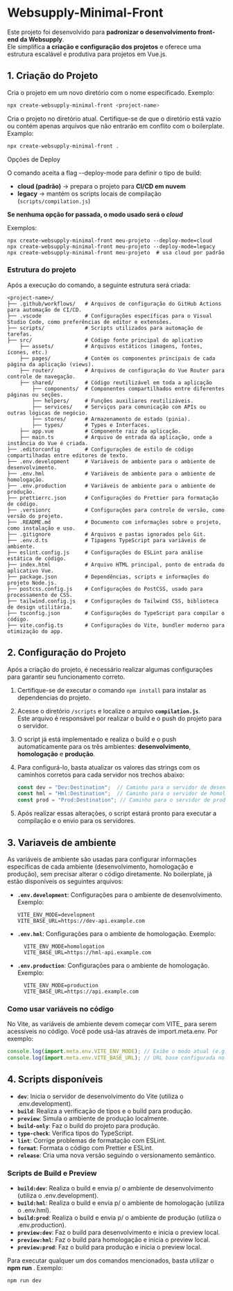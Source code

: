 # Websupply-Minimal-Front
 
Este projeto foi desenvolvido para **padronizar o desenvolvimento front-end da Websupply**.  
Ele simplifica **a criação e configuração dos projetos** e oferece uma estrutura escalável e produtiva para projetos em Vue.js.


## 1. Criação do Projeto

Cria o projeto em um novo diretório com o nome especificado. Exemplo:
```bash
npx create-websupply-minimal-front <project-name> 
```

Cria o projeto no diretório atual. Certifique-se de que o diretório está vazio ou contém apenas arquivos que não entrarão em conflito com o boilerplate. Examplo:
```bash
npx create-websupply-minimal-front .
```

Opções de Deploy

O comando aceita a flag --deploy-mode para definir o tipo de build:

- **cloud (padrão)** → prepara o projeto para **CI/CD em nuvem**  
- **legacy** → mantém os scripts locais de compilação (`scripts/compilation.js`) 

**Se nenhuma opção for passada, o modo usado será o _cloud_**

Exemplos:
```
npx create-websupply-minimal-front meu-projeto --deploy-mode=cloud
npx create-websupply-minimal-front meu-projeto --deploy-mode=legacy
npx create-websupply-minimal-front meu-projeto  # usa cloud por padrão
 ```

### Estrutura do projeto
Após a execução do comando, a seguinte estrutura será criada:

```
<project-name>/ 
├── .github/workflows/   # Arquivos de configuração do GitHub Actions para automação de CI/CD.
├── .vscode              # Configurações específicas para o Visual Studio Code, como preferências de editor e extensões.
├── scripts/             # Scripts utilizados para automação de tarefas.
├── src/                 # Código fonte principal do aplicativo
    ├── assets/          # Arquivos estáticos (imagens, fontes, ícones, etc.)
    ├── pages/           # Contém os componentes principais de cada página da aplicação (views).
    ├── router/          # Arquivos de configuração do Vue Router para controle de navegação.
    ├── shared/          # Código reutilizável em toda a aplicação
        ├── components/  # Componentes compartilhados entre diferentes páginas ou seções.
        ├── helpers/     # Funções auxiliares reutilizáveis.
        ├── services/    # Serviços para comunicação com APIs ou outras lógicas de negócio.
        ├── stores/      # Armazenamento de estado (pinia).
        ├── types/       # Types e Interfaces.
    ├── app.vue          # Componente raiz da aplicação.
    ├── main.ts          # Arquivo de entrada da aplicação, onde a instância do Vue é criada.
├── .editorconfig        # Configurações de estilo de código compartilhadas entre editores de texto.
├── .env.development     # Variáveis de ambiente para o ambiente de desenvolvimento.
├── .env.hml             # Variáveis de ambiente para o ambiente de homologação.
├── .env.production      # Variáveis de ambiente para o ambiente de produção.
├── prettierrc.json      # Configurações do Prettier para formatação de código.
├── .versionrc           # Configurações para controle de versão, como versão do projeto.
├── .README.md           # Documento com informações sobre o projeto, como instalação e uso.
├── .gitignore           # Arquivos e pastas ignorados pelo Git.
├── .env.d.ts            # Tipagens TypeScript para variáveis de ambiente.
├── eslint.config.js     # Configurações do ESLint para análise estática de código.
├── index.html           # Arquivo HTML principal, ponto de entrada do aplicativo Vue.
├── package.json         # Dependências, scripts e informações do projeto Node.js.
├── postcss.config.js    # Configurações do PostCSS, usado para processamento de CSS.
├── tailwind.config.js   # Configurações do Tailwind CSS, biblioteca de design utilitária.
├── tsconfig.json        # Configurações do TypeScript para compilar o código.
├── vite.config.ts       # Configurações do Vite, bundler moderno para otimização do app.

```

## 2. Configuração do Projeto

Após a criação do projeto, é necessário realizar algumas configurações para garantir seu funcionamento correto.

1. Certifique-se de executar o comando ```npm install``` para instalar as dependencias do projeto.

2. Acesse o diretório `/scripts` e localize o arquivo **`compilation.js`**.  
   Este arquivo é responsável por realizar o build e o push do projeto para o servidor.

3. O script já está implementado e realiza o build e o push automaticamente para os três ambientes: **desenvolvimento**, **homologação** e **produção**.

4. Para configurá-lo, basta atualizar os valores das strings com os caminhos corretos para cada servidor nos trechos abaixo:

   ```javascript
   const dev = "Dev:Destination";  // Caminho para o servidor de desenvolvimento
   const hml = "Hml:Destination";  // Caminho para o servidor de homologação
   const prod = "Prod:Destination"; // Caminho para o servidor de produção
   ```
5. Após realizar essas alterações, o script estará pronto para executar a compilação e o envio para os servidores.


## 3. Variaveis de ambiente
As variáveis de ambiente são usadas para configurar informações específicas de cada ambiente (desenvolvimento, homologação e produção), sem precisar alterar o código diretamente. No boilerplate, já estão disponíveis os seguintes arquivos:

- **`.env.development`**: Configurações para o ambiente de desenvolvimento.  
  Exemplo:
  ```
  VITE_ENV_MODE=development
  VITE_BASE_URL=https://dev-api.example.com
  ``` 
- **`.env.hml`**: Configurações para o ambiente de homologação.
  Exemplo:
  ```
    VITE_ENV_MODE=homologation
    VITE_BASE_URL=https://hml-api.example.com
  ```

- **`.env.production`**: Configurações para o ambiente de homologação.
  Exemplo:
  ```
    VITE_ENV_MODE=production
    VITE_BASE_URL=https://api.example.com
  ```

### Como usar variáveis no código
No Vite, as variáveis de ambiente devem começar com VITE_ para serem acessíveis no código. Você pode usá-las através de import.meta.env. Por exemplo:

```javascript
console.log(import.meta.env.VITE_ENV_MODE); // Exibe o modo atual (e.g., "development")
console.log(import.meta.env.VITE_BASE_URL); // URL base configurada no ambiente
```

## 4. Scripts disponíveis
- **`dev`**: Inicia o servidor de desenvolvimento do Vite (utiliza o .env.development).
- **`build`**: Realiza a verificação de tipos e o build para produção.  
- **`preview`**: Simula o ambiente de produção localmente.  
- **`build-only`**: Faz o build do projeto para produção.  
- **`type-check`**: Verifica tipos do TypeScript.  
- **`lint`**: Corrige problemas de formatação com ESLint.  
- **`format`**: Formata o código com Prettier e ESLint.  
- **`release`**: Cria uma nova versão seguindo o versionamento semântico.  

### Scripts de Build e Preview

- **`build:dev`**: Realiza o build e envia p/ o ambiente de desenvolvimento (utiliza o .env.development).  
- **`build:hml`**: Realiza o build e envia p/ o ambiente de homologação (utiliza o .env.hml).
- **`build:prod`**: Realiza o build e envia p/ o ambiente de produção (utiliza o .env.production).
- **`preview:dev`**: Faz o build para desenvolvimento e inicia o preview local.  
- **`preview:hml`**: Faz o build para homologação e inicia o preview local.  
- **`preview:prod`**: Faz o build para produção e inicia o preview local.

Para executar qualquer um dos comandos mencionados, basta utilizar o **npm run <script-name>**.
Exemplo:
```bash
npm run dev
```


